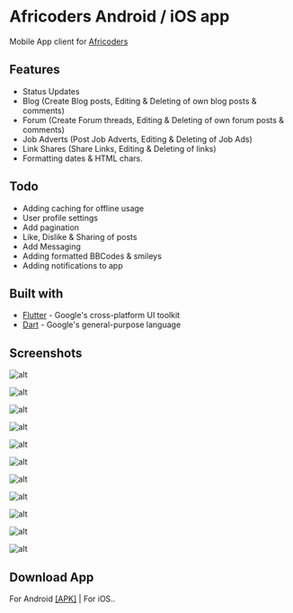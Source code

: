 # Africoders Android / iOS app

Mobile App client for [Africoders](https://www.africoders.com)

## Features

- Status Updates
- Blog (Create Blog posts, Editing & Deleting of own blog posts & comments)
- Forum (Create Forum threads, Editing & Deleting of own forum posts & comments)
- Job Adverts (Post Job Adverts, Editing & Deleting of Job Ads)
- Link Shares (Share Links, Editing & Deleting of links)
- Formatting dates & HTML chars.

## Todo

- Adding caching for offline usage
- User profile settings
- Add pagination
- Like, Dislike & Sharing of posts
- Add Messaging
- Adding formatted BBCodes & smileys
- Adding notifications to app

## Built with

- [Flutter](https://flutter.io/) - Google's cross-platform UI toolkit
- [Dart](https://www.dartlang.org/) - Google's general-purpose language

## Screenshots

![alt](/preview/login.png)

![alt](/preview/signup_success.png)

![alt](/preview/status1.png)

![alt](/preview/status2.png)

![alt](/preview/side_drawer.png)

![alt](/preview/profile.png)

![alt](/preview/forum_list.png)

![alt](/preview/thread_list.png)

![alt](/preview/forum_topic.png)

![alt](/preview/edit-post.png)

![alt](/preview/delete_post.png)

## Download App

For Android [[APK]](/preview/Africoders_beta.apk) | For iOS..
